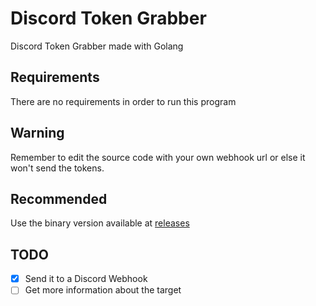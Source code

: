 # Discord Token Grabber
Discord Token Grabber made with Golang

## Requirements
There are no requirements in order to run this program

## Warning
Remember to edit the source code with your own webhook url or else it won't send the tokens.

## Recommended
Use the binary version available at [releases]()

## TODO
- [x] Send it to a Discord Webhook
- [ ] Get more information about the target
